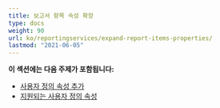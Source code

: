 ```yaml
---
title: 보고서 항목 속성 확장
type: docs
weight: 90
url: ko/reportingservices/expand-report-items-properties/
lastmod: "2021-06-05"
---
```


**이 섹션에는 다음 주제가 포함됩니다:**

- [사용자 정의 속성 추가](/pdf/reportingservices/adding-custom-properties/)
- [지원되는 사용자 정의 속성](/pdf/reportingservices/custom-properties-supported/)